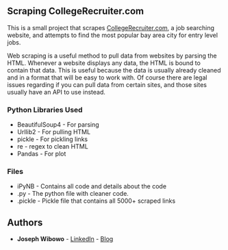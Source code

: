 ## Scraping CollegeRecruiter.com

This is a small project that scrapes [CollegeRecruiter.com](https://www.collegerecruiter.com/), a job searching website, and attempts to find the most popular bay area city for entry level jobs.

Web scraping is a useful method to pull data from websites by parsing the HTML. Whenever a website displays any data, the HTML is bound to contain that data. This is useful because the data is usually already cleaned and in a format that will be easy to work with. Of course there are legal issues regarding if you can pull data from certain sites, and those sites usually have an API to use instead.

### Python Libraries Used
* BeautifulSoup4 - For parsing
* Urllib2 - For pulling HTML
* pickle - For pickling links
* re - regex to clean HTML
* Pandas - For plot

### Files

* iPyNB - Contains all code and details about the code
* .py - The python file with cleaner code.
* .pickle - Pickle file that contains all 5000+ scraped links 

## Authors

* **Joseph Wibowo** - [LinkedIn](https://www.linkedin.com/in/josephwibowo) - [Blog](https://datasciencenewb.wordpress.com/)
